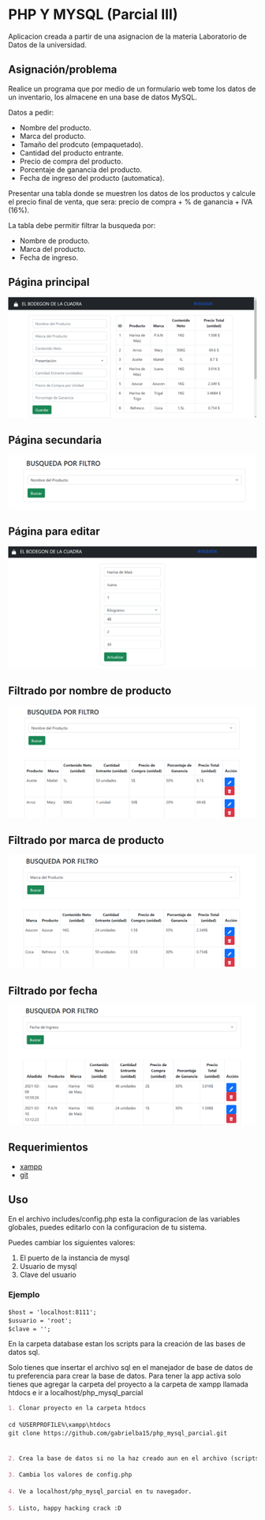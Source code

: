 # PHP Y MYSQL (Parcial III)

Aplicacion creada a partir de una asignacion de la materia Laboratorio de Datos de la universidad.

## Asignación/problema

Realice un programa que por medio de un formulario web tome los datos de un inventario, los almacene en una base de datos MySQL.

Datos a pedir:

- Nombre del producto.
- Marca del producto.
- Tamaño del prodcuto (empaquetado).
- Cantidad del producto entrante.
- Precio de compra del producto.
- Porcentaje de ganancia del producto.
- Fecha de ingreso del producto (automatica).

Presentar una tabla donde se muestren los datos de los productos y calcule el precio final de venta, que sera: precio de compra + % de ganancia + IVA (16%).

La tabla debe permitir filtrar la busqueda por:

- Nombre de producto.
- Marca del producto.
- Fecha de ingreso.

## Página principal

![principal](docs/principal.png)

## Página secundaria

![segunda](docs/segunda.png)

## Página para editar

![editar](docs/editar.png)

## Filtrado por nombre de producto

![nombre](docs/nombre-producto.png)

## Filtrado por marca de producto

![marca](docs/marca-producto.png)

## Filtrado por fecha

![fecha](docs/fecha.png)

## Requerimientos

- [xampp](https://www.apachefriends.org/es/download.html#)
- [git](https://git-scm.com)

## Uso

En el archivo includes/config.php esta la configuracion de las variables globales, puedes editarlo con la configuracion de tu sistema.

Puedes cambiar los siguientes valores:

1. El puerto de la instancia de mysql
2. Usuario de mysql
3. Clave del usuario

### Ejemplo

```markdown
$host = 'localhost:8111';    
$usuario = 'root';           
$clave = '';
```

En la carpeta database estan los scripts para la creación de las bases de datos sql.

Solo tienes que insertar el archivo sql en el manejador de base de datos de tu preferencia para crear la base de datos.
Para tener la app activa solo tienes que agregar la carpeta del proyecto a la carpeta de xampp llamada htdocs e ir a localhost/php_mysql_parcial

```markdown
1. Clonar proyecto en la carpeta htdocs  

cd %USERPROFILE%\xampp\htdocs 
git clone https://github.com/gabrielba15/php_mysql_parcial.git 
 

2. Crea la base de datos si no la haz creado aun en el archivo (scripts.sql).

3. Cambia los valores de config.php

4. Ve a localhost/php_mysql_parcial en tu navegador.

5. Listo, happy hacking crack :D
```
